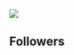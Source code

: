 ![](https://komarev.com/ghpvc/?username=shardwiz) 
## Followers
<!-- FOLLOWERS START --> 
<!-- FOLLOWERS END -->                                          
